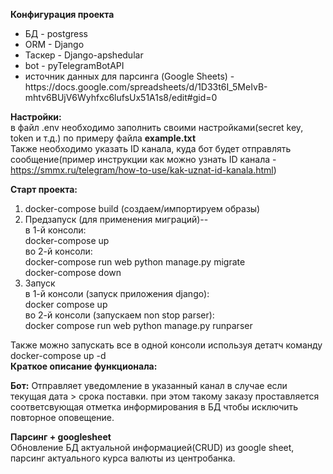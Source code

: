 <b>Конфигурация проекта</b><br>
<ul>
<li>БД - postgress</li>
<li>ORM - Django</li>
<li>Таскер - Django-apshedular </li>
<li>bot - pyTelegramBotAPI</li>
<li>источник данных для парсинга (Google Sheets) - https://docs.google.com/spreadsheets/d/1D33t6I_5MeIvB-mhtv6BUjV6Wyhfxc6lufsUx51A1s8/edit#gid=0</li>
</ul>

<b>Настройки:</b><br>
в файл .env необходимо заполнить своими настройками(secret key, token и т.д.) по примеру файла <b>example.txt</b></br>
Также необходимо указать ID канала, куда бот будет отправлять сообщение(пример инструкции как можно узнать ID канала - https://smmx.ru/telegram/how-to-use/kak-uznat-id-kanala.html)</br>

<b>Старт проекта:</b><br>
<ol>
<li>
docker-compose build (создаем/импортируем образы) <br>
</li>
<li>
Предзапуск (для применения миграций)--<br>
в 1-й консоли:<br>
docker-compose up<br>
во 2-й консоли:<br>
docker-compose run web python manage.py migrate<br>
docker-compose down<br>
 </li>
<li>
Запуск<br>
в 1-й консоли (запуск приложения django):<br>
docker compose up<br>
во 2-й консоли (запускаем non stop parser):<br>
docker compose run web python manage.py runparser<br>
  </li>
</ol>
Также можно запускать все в одной консоли используя детатч команду docker-compose up -d <br>
<b>Краткое описание функционала:</b><br>

<b>Бот:</b> Отправляет уведомление в указанный канал в случае если текущая дата > срока поставки. при этом такому заказу проставляется соответсвующая отметка информирования в БД чтобы исключить повторное оповещение.<br>

<b>Парсинг + googlesheet</b><br>
Обновление БД актуальной информацией(CRUD) из google sheet, парсинг актуального курса валюты из центробанка.
